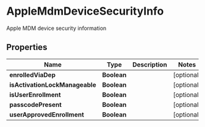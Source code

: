 

# AppleMdmDeviceSecurityInfo

Apple MDM device security information

## Properties

| Name | Type | Description | Notes |
|------------ | ------------- | ------------- | -------------|
|**enrolledViaDep** | **Boolean** |  |  [optional] |
|**isActivationLockManageable** | **Boolean** |  |  [optional] |
|**isUserEnrollment** | **Boolean** |  |  [optional] |
|**passcodePresent** | **Boolean** |  |  [optional] |
|**userApprovedEnrollment** | **Boolean** |  |  [optional] |



